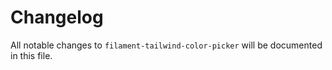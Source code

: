 # Changelog

All notable changes to `filament-tailwind-color-picker` will be documented in this file.
